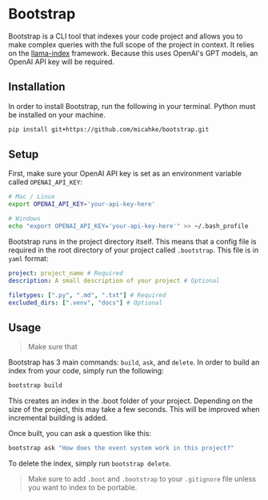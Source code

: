 # Bootstrap

Bootstrap is a CLI tool that indexes your code project and allows you to make complex queries with the full scope of the project in context. It relies on the [llama-index](https://github.com/run-llama/llama_index) framework. Because this uses OpenAI's GPT models, an OpenAI API key will be required.

## Installation

In order to install Bootstrap, run the following in your terminal. Python must be installed on your machine.

```sh
pip install git+https://github.com/micahke/bootstrap.git
```

## Setup

First, make sure your OpenAI API key is set as an environment variable called `OPENAI_API_KEY`:

```sh
# Mac / Linux
export OPENAI_API_KEY='your-api-key-here'

# Windows
echo "export OPENAI_API_KEY='your-api-key-here'" >> ~/.bash_profile
```

Bootstrap runs in the project directory itself. This means that a config file is required in the root directory of your project called `.bootstrap`. This file is in `yaml` format:

```yaml
project: project_name # Required
description: A small description of your project # Optional

filetypes: [".py", ".md", ".txt"] # Required
excluded_dirs: [".venv", "docs"] # Optional
```

## Usage

> Make sure that

Bootstrap has 3 main commands: `build`, `ask`, and `delete`. In order to build an index from your code, simply run the following:

```sh
bootstrap build
```

This creates an index in the .boot folder of your project. Depending on the size of the project, this may take a few seconds. This will be improved when incremental building is added.

Once built, you can ask a question like this:

```sh
bootstrap ask "How does the event system work in this project?"
```

To delete the index, simply run `bootstrap delete`.

> Make sure to add `.boot` and `.bootstrap` to your `.gitignore` file unless you want to index to be portable.
